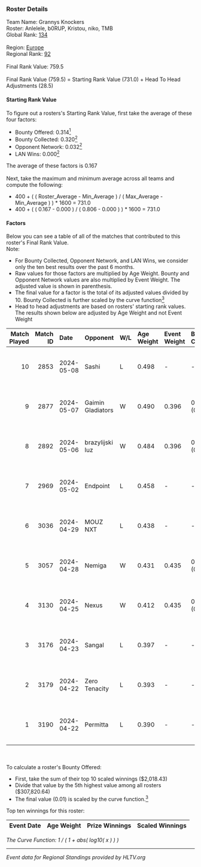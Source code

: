 ### Roster Details<br />
Team Name: Grannys Knockers<br />
Roster: Anlelele, b0RUP, Kristou, niko, TMB<br />
Global Rank: [134](../../standings_global_2024_08_21.md)<br />
<br />
Region: [Europe]( ../../standings_europe_2024_08_21.md)<br />
Regional Rank: [92]( ../../standings_europe_2024_08_21.md)<br />
<br />
Final Rank Value:  759.5<br />
<br />
Final Rank Value (759.5) = Starting Rank Value (731.0) + Head To Head Adjustments (28.5)<br />

#### Starting Rank Value<br />
To figure out a rosters's Starting Rank Value, first take the average of these four factors:<br />
- Bounty Offered: 0.314[<sup>1</sup>](#table2)
- Bounty Collected: 0.320[<sup>2</sup>](#table1)
- Opponent Network: 0.032[<sup>2</sup>](#table1)
- LAN Wins: 0.000[<sup>2</sup>](#table1)

The average of these factors is 0.167<br />
<br />
Next, take the maximum and minimum average across all teams and compute the following:<br />
- 400 + ( ( Roster_Average - Min_Average ) / ( Max_Average - Min_Average ) ) * 1600 = 731.0
- 400 + ( ( 0.167 - 0.000 ) / ( 0.806 - 0.000 ) ) * 1600 = 731.0


#### Factors<br />
Below you can see a table of all of the matches that contributed to this roster's Final Rank Value.<br />
Note:<br />

- For Bounty Collected, Opponent Network, and LAN Wins, we consider only the ten best results over the past 6 months.
- Raw values for those factors are multiplied by Age Weight. Bounty and Opponent Network values are also multiplied by Event Weight. The adjusted value is shown in parenthesis.
- The final value for a factor is the total of its adjusted values divided by 10. Bounty Collected is further scaled by the curve function[<sup>3</sup>](#curveFunction)
- Head to head adjustments are based on rosters' starting rank values. The results shown below are adjusted by Age Weight and not Event Weight
<span id="table1"></span><br />


| Match Played | Match ID | Date       | Opponent          | W/L | Age Weight | Event Weight | Bounty Collected | Opponent Network | LAN Wins  | H2H Adj. | Roster                              |
| -: | -: | :- | :- | :- | :- | :- | :- | :- | :- | -: | :- |
|           10 |     2853 | 2024-05-08 | Sashi             | L   | 0.498      | -            | -                | -                | -         |    -1.44 | Anlelele, b0RUP, Kristou, niko, TMB |
|            9 |     2877 | 2024-05-07 | Gaimin Gladiators | W   | 0.490      | 0.396        | 0.029 (0.006)    | 0.309 (0.060)    | 0 (0.000) |    11.08 | Anlelele, b0RUP, Kristou, niko, TMB |
|            8 |     2892 | 2024-05-06 | brazylijski luz   | W   | 0.484      | 0.396        | 0.007 (0.001)    | 0.197 (0.038)    | 0 (0.000) |     8.83 | Anlelele, b0RUP, Kristou, niko, TMB |
|            7 |     2969 | 2024-05-02 | Endpoint          | L   | 0.458      | -            | -                | -                | -         |    -2.62 | Anlelele, b0RUP, Kristou, niko, TMB |
|            6 |     3036 | 2024-04-29 | MOUZ NXT          | L   | 0.438      | -            | -                | -                | -         |    -2.61 | b0RUP, Kristou, niko, refrezh, TMB  |
|            5 |     3057 | 2024-04-28 | Nemiga            | W   | 0.431      | 0.435        | 0.355 (0.066)    | 0.742 (0.139)    | 0 (0.000) |    12.61 | b0RUP, Kristou, niko, refrezh, TMB  |
|            4 |     3130 | 2024-04-25 | Nexus             | W   | 0.412      | 0.435        | 0.012 (0.002)    | 0.489 (0.087)    | 0 (0.000) |     8.22 | b0RUP, Kristou, niko, refrezh, TMB  |
|            3 |     3176 | 2024-04-23 | Sangal            | L   | 0.397      | -            | -                | -                | -         |    -1.10 | Anlelele, b0RUP, Kristou, niko, TMB |
|            2 |     3179 | 2024-04-22 | Zero Tenacity     | L   | 0.393      | -            | -                | -                | -         |    -1.78 | b0RUP, Kristou, niko, refrezh, TMB  |
|            1 |     3190 | 2024-04-22 | Permitta          | L   | 0.390      | -            | -                | -                | -         |    -2.68 | b0RUP, Kristou, niko, refrezh, TMB  |

<br />
<span id="table2"></span><br />
To calculate a roster's Bounty Offered:<br />

- First, take the sum of their top 10 scaled winnings ($2,018.43)
- Divide that value by the 5th highest value among all rosters ($307,820.64)
- The final value (0.01) is scaled by the curve function.[<sup>3</sup>](#curveFunction)

Top ten winnings for this roster:<br />

| Event Date | Age Weight | Prize Winnings | Scaled Winnings |
| :- | -: | :- | :- |


<span id="curveFunction"></span>_The Curve Function: 1 / ( 1 + abs( log10( x ) ) )_<br />

---
_Event data for Regional Standings provided by HLTV.org_<br />
